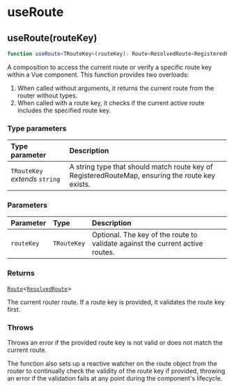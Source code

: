 # useRoute

## useRoute(routeKey)

```ts
function useRoute<TRouteKey>(routeKey): Route<ResolvedRoute<RegisteredRouteMap[TRouteKey]>>
```

A composition to access the current route or verify a specific route key within a Vue component.
This function provides two overloads:

1. When called without arguments, it returns the current route from the router without types.
2. When called with a route key, it checks if the current active route includes the specified route key.

### Type parameters

| Type parameter | Description |
| :------ | :------ |
| `TRouteKey` *extends* `string` | A string type that should match route key of RegisteredRouteMap, ensuring the route key exists. |

### Parameters

| Parameter | Type | Description |
| :------ | :------ | :------ |
| `routeKey` | `TRouteKey` | Optional. The key of the route to validate against the current active routes. |

### Returns

[`Route`](/api/types/Route)\<[`ResolvedRoute`](/api/types/ResolvedRoute)\>

The current router route. If a route key is provided, it validates the route key first.

### Throws

Throws an error if the provided route key is not valid or does not match the current route.

The function also sets up a reactive watcher on the route object from the router to continually check the validity of the route key
if provided, throwing an error if the validation fails at any point during the component's lifecycle.

